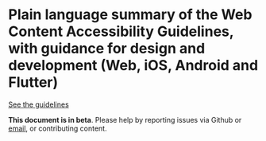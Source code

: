 # Plain language summary of the Web Content Accessibility Guidelines, with guidance for design and development (Web, iOS, Android and Flutter)

[See the guidelines](https://theappbusiness.github.io/accessibility-guidelines/)

**This document is in beta**. Please help by reporting issues via Github or [email](mailto:a11y@kinandcarta.com), or contributing content.
